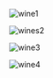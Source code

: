 ![wine1](https://github.com/user-attachments/assets/b0da45dd-6c40-4f43-90a2-7320e011e872)


![wines2](https://github.com/user-attachments/assets/ae2f8daf-de84-4186-aeab-a7ba2a613439)


![wine3](https://github.com/user-attachments/assets/0cab4101-6632-45db-8a6c-ae4174c46566)


![wine4](https://github.com/user-attachments/assets/e507894e-1f55-4849-b756-3e4a58fd8e13)
